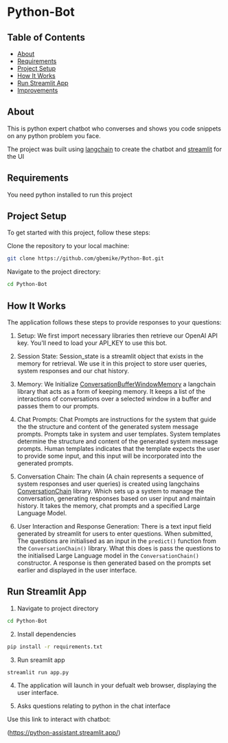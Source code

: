 # Python-Bot

## Table of Contents

- [About](#about)
- [Requirements](#requirements)
- [Project Setup](#project-setup)
- [How It Works](#how-it-works)
- [Run Streamlit App](#run-streamlit-app)
- [Improvements](#improvements)

## About

This is python expert chatbot who converses and shows you code snippets on any python problem you face.

The project was built using [langchain](https://python.langchain.com/docs/get_started/introduction) to create the chatbot and [streamlit](https://streamlit.io/) for the UI

## Requirements

You need python installed to run this project

## Project Setup

To get started with this project, follow these steps:

Clone the repository to your local machine:

```bash
git clone https://github.com/gbemike/Python-Bot.git
```

Navigate to the project directory:

```bash
cd Python-Bot
```

## How It Works

The application follows these steps to provide responses to your questions:

1. Setup: We first import necessary libraries then retrieve our OpenAI API key. You'll need to load your API_KEY to use this bot.

2. Session State: Session_state is a streamlit object that exists in the memory for retrieval. We use it in this project to store user queries, system responses and our chat history.

3. Memory: We Initialize [ConversationBufferWindowMemory](https://python.langchain.com/docs/modules/memory/types/buffer_window) a langchain library that acts as a form of keeping memory. It keeps a list of the interactions of conversations over a selected window in a buffer and passes them to our prompts.

4. Chat Prompts: Chat Prompts are instructions for the system that guide the the structure and content of the generated system message prompts. Prompts take in system and user templates. System templates determine the structure and content of the generated system message prompts. Human templates indicates that the template expects the user to provide some input, and this input will be incorporated into the generated prompts.

5. Conversation Chain: The chain (A chain represents a sequence of system responses and user queries) is created using langchains [ConversationChain](https://python.langchain.com/docs/modules/memory/conversational_customization) library. Which sets up a system to manage the conversation, generating responses based on user input and maintain history. It takes the memory, chat prompts and a specified Large Language Model.

6. User Interaction and Response Generation: There is a text input field generated by streamlit for users to enter questions. When submitted, The questions are initialised as an input in the `predict()` function from the `ConversationChain()` library. What this does is pass the questions to the initialised Large Language model in the `ConversationChain()` constructor. A response is then generated based on the prompts set earlier and displayed in the user interface. 

## Run Streamlit App

1. Navigate to project directory

```bash
cd Python-Bot
```

2. Install dependencies

```bash
pip install -r requirements.txt
```

3. Run sreamlit app

```bash
streamlit run app.py
```

4. The application will launch in your defualt web browser, displaying the user interface.

5. Asks questions relating to python in the chat interface

Use this link to interact with chatbot:

(https://python-assistant.streamlit.app/)
